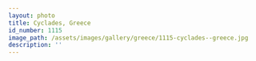 ```yaml
---
layout: photo
title: Cyclades, Greece
id_number: 1115
image_path: /assets/images/gallery/greece/1115-cyclades--greece.jpg
description: ''
---
```

